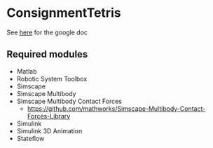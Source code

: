 # ConsignmentTetris

See [here](https://docs.google.com/document/d/1DVAbLG0-JVYs8TGfxziGwzxtoarIRItUwqf9t5kM0Cs) for the google doc

## Required modules
 - Matlab
 - Robotic System Toolbox
 - Simscape
 - Simscape Multibody
 - Simscape Multibody Contact Forces
     - https://github.com/mathworks/Simscape-Multibody-Contact-Forces-Library 
 - Simulink
 - Simulink 3D Animation
 - Stateflow


